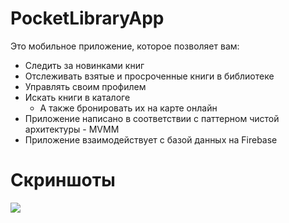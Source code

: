 # PocketLibraryApp
Это мобильное приложение, которое позволяет вам:
- Следить за новинками книг
- Отслеживать взятые и просроченные книги в библиотеке
- Управлять своим профилем
- Искать книги в каталоге
  - А также бронировать их на карте онлайн
- Приложение написано в соответствии с паттерном чистой архитектуры - MVMM
- Приложение взаимодействует с базой данных на Firebase
# Скриншоты
![](file:///C:/Users/mi/Downloads/Telegram%20Desktop/Screenshot_2022-11-06-22-09-15-676_com.example.pocketlibrary.jpg)
